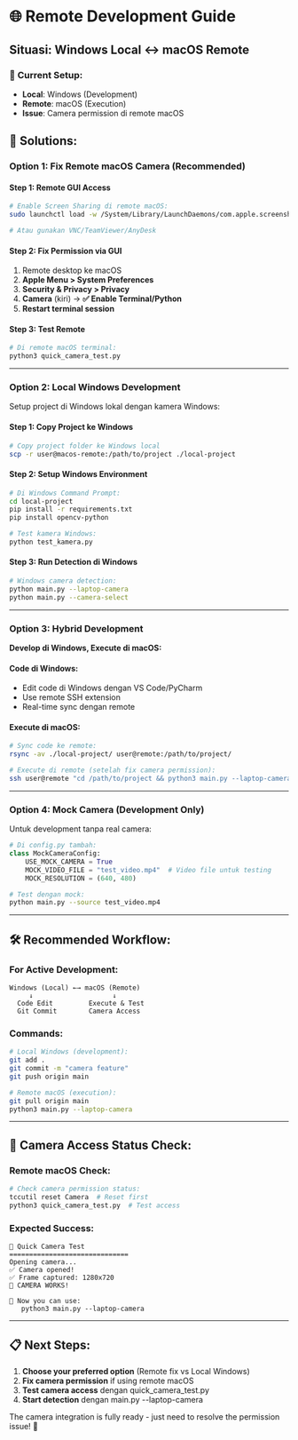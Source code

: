# 🌐 Remote Development Guide

## Situasi: Windows Local ↔️ macOS Remote

### 🎯 **Current Setup:**
- **Local**: Windows (Development)
- **Remote**: macOS (Execution)
- **Issue**: Camera permission di remote macOS

## 🔧 **Solutions:**

### **Option 1: Fix Remote macOS Camera (Recommended)**

#### **Step 1: Remote GUI Access**
```bash
# Enable Screen Sharing di remote macOS:
sudo launchctl load -w /System/Library/LaunchDaemons/com.apple.screensharing.plist

# Atau gunakan VNC/TeamViewer/AnyDesk
```

#### **Step 2: Fix Permission via GUI**
1. Remote desktop ke macOS
2. **Apple Menu > System Preferences**
3. **Security & Privacy > Privacy**
4. **Camera** (kiri) → **✅ Enable Terminal/Python**
5. **Restart terminal session**

#### **Step 3: Test Remote**
```bash
# Di remote macOS terminal:
python3 quick_camera_test.py
```

---

### **Option 2: Local Windows Development**

Setup project di Windows lokal dengan kamera Windows:

#### **Step 1: Copy Project ke Windows**
```bash
# Copy project folder ke Windows local
scp -r user@macos-remote:/path/to/project ./local-project
```

#### **Step 2: Setup Windows Environment**
```bash
# Di Windows Command Prompt:
cd local-project
pip install -r requirements.txt
pip install opencv-python

# Test kamera Windows:
python test_kamera.py
```

#### **Step 3: Run Detection di Windows**
```bash
# Windows camera detection:
python main.py --laptop-camera
python main.py --camera-select
```

---

### **Option 3: Hybrid Development**

**Develop di Windows, Execute di macOS:**

#### **Code di Windows:**
- Edit code di Windows dengan VS Code/PyCharm
- Use remote SSH extension
- Real-time sync dengan remote

#### **Execute di macOS:**
```bash
# Sync code ke remote:
rsync -av ./local-project/ user@remote:/path/to/project/

# Execute di remote (setelah fix camera permission):
ssh user@remote "cd /path/to/project && python3 main.py --laptop-camera"
```

---

### **Option 4: Mock Camera (Development Only)**

Untuk development tanpa real camera:

```python
# Di config.py tambah:
class MockCameraConfig:
    USE_MOCK_CAMERA = True
    MOCK_VIDEO_FILE = "test_video.mp4"  # Video file untuk testing
    MOCK_RESOLUTION = (640, 480)
```

```bash
# Test dengan mock:
python main.py --source test_video.mp4
```

---

## 🛠️ **Recommended Workflow:**

### **For Active Development:**
```
Windows (Local) ←→ macOS (Remote)
     ↓                    ↓
  Code Edit         Execute & Test
  Git Commit        Camera Access
```

### **Commands:**
```bash
# Local Windows (development):
git add .
git commit -m "camera feature"
git push origin main

# Remote macOS (execution):
git pull origin main
python3 main.py --laptop-camera
```

---

## 🎥 **Camera Access Status Check:**

### **Remote macOS Check:**
```bash
# Check camera permission status:
tccutil reset Camera  # Reset first
python3 quick_camera_test.py  # Test access
```

### **Expected Success:**
```
🎥 Quick Camera Test
==============================
Opening camera...
✅ Camera opened!
✅ Frame captured: 1280x720
🎉 CAMERA WORKS!

🚀 Now you can use:
   python3 main.py --laptop-camera
```

---

## 📋 **Next Steps:**

1. **Choose your preferred option** (Remote fix vs Local Windows)
2. **Fix camera permission** if using remote macOS
3. **Test camera access** dengan quick_camera_test.py
4. **Start detection** dengan main.py --laptop-camera

The camera integration is fully ready - just need to resolve the permission issue! 🎉